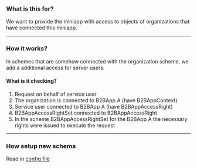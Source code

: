 ### What is this for?

We want to provide the miniapp with access to objects of organizations that have connected this miniapp.
___

### How it works?

In schemes that are somehow connected with the organization scheme, we add a additional access for server users.

#### What is it checking?

1) Request on behalf of service user
2) The organization is connected to B2BApp A (have B2BAppContext)
3) Service user connected to B2BApp A (have B2BAppAccessRight)
4) B2BAppAccessRightSet connected to B2BAppAccessRight
5) In the scheme B2BAppAccessRightSet for the B2BApp A the necessary rights were issued to execute the request
___

### How setup new schema

Read in [config file](config.js)